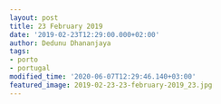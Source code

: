 ```yaml
---
layout: post
title: 23 February 2019
date: '2019-02-23T12:29:00.000+02:00'
author: Dedunu Dhananjaya
tags:
- porto
- portugal
modified_time: '2020-06-07T12:29:46.140+03:00'
featured_image: 2019-02-23-23-february-2019_23.jpg
---
```

